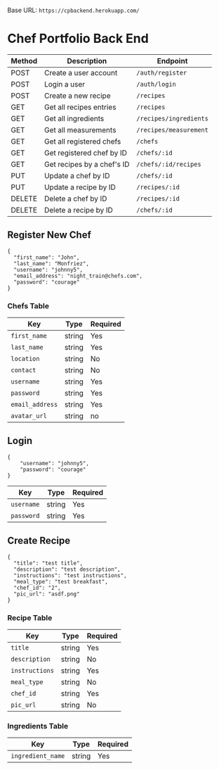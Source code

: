 Base URL: `https://cpbackend.herokuapp.com/`


# Chef Portfolio Back End

| Method | Description                | Endpoint               |
| ------ | -------------------------- | ---------------------- |
| POST   | Create a user account      | `/auth/register`       |
| POST   | Login a user               | `/auth/login`          |
| POST   | Create a new recipe        | `/recipes`             |
| GET    | Get all recipes entries    | `/recipes`             |
| GET    | Get all ingredients        | `/recipes/ingredients` |
| GET    | Get all measurements       | `/recipes/measurement` |
| GET    | Get all registered chefs   | `/chefs`               |
| GET    | Get registered chef by ID  | `/chefs/:id`           |
| GET    | Get recipes by a chef's ID | `/chefs/:id/recipes`   |
| PUT    | Update a chef by ID        | `/chefs/:id`           |
| PUT    | Update a recipe by ID      | `/recipes/:id`         |
| DELETE | Delete a chef by ID        | `/recipes/:id`         |
| DELETE | Delete a recipe by ID      | `/chefs/:id`           |

## Register New Chef

```
{
  "first_name": "John",
  "last_name": "Monfriez",
  "username": "johnny5",
  "email_address": "night_train@chefs.com",
  "password": "courage"
}
```

### Chefs Table

| Key             | Type   | Required |
| --------------- | ------ | -------- |
| `first_name`    | string | Yes      |
| `last_name`     | string | Yes      |
| `location`      | string | No       |
| `contact`       | string | No       |
| `username`      | string | Yes      |
| `password`      | string | Yes      |
| `email_address` | string | Yes      |
| `avatar_url`    | string | no       |

## Login

```
{
    "username": "johnny5",
    "password": "courage"
}
```

| Key        | Type   | Required |
| ---------- | ------ | -------- |
| `username` | string | Yes      |
| `password` | string | Yes      |

## Create Recipe

```
{
  "title": "test title",
  "description": "test description",
  "instructions": "test instructions",
  "meal_type": "test breakfast",
  "chef_id": "2",
  "pic_url": "asdf.png"
}
```

### Recipe Table

| Key            | Type   | Required |
| -------------- | ------ | -------- |
| `title`        | string | Yes      |
| `description`  | string | No       |
| `instructions` | string | Yes      |
| `meal_type`    | string | No       |
| `chef_id`      | string | Yes      |
| `pic_url`      | string | No       |

### Ingredients Table

| Key               | Type   | Required |
| ----------------- | ------ | -------- |
| `ingredient_name` | string | Yes      |

